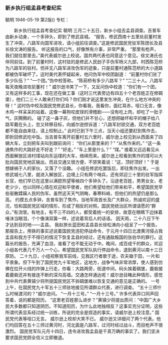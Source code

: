### 新乡执行组孟县考查纪实
毓明
1946-05-19
第2版()
专栏：

　　新乡执行组孟县考查纪实
    毓明
    三月二十五日，新乡小组去孟县调查。吉普车由新乡动身，一个多钟头，即到了修武县城。
    “报告，修武西南十五里处前董村发生了冲突，八路军向国军进攻，请小组前往调查。”这是修武国民党驻军陈团长及县长徐文涛的报告。
    听这报告的口气，好像煞有介事，非常严重。
    “那里有枪声，我们就往那里去。”美代表威尔逊上校说。国共两代表也同意这个意见。徐文涛氏也伴同前往。到了前董村时，这村驻的是修武人民刽子手伪军杨义九部，村西陈范桥为八路军的驻村。但并无八路军进攻伪军的迹象，只是前董村通陈范桥的大小道路都被伪军破坏了。这时美代表怀疑起来，他问伪军中校团副道：
    “前董村你们驻了多少队伍？”
    “一个团。”伪中校答称。
    “陈茹桥有多少八路军？”
    “二三十人。八路军每天夜晚进攻前董村！”
    威尔逊冷笑了一下，又反问伪中校道：“你们有一个团，又有这样多的工事，现在还在做工事（这时三代表旁边有四五十个老百姓正在修碉堡），他们二三十人敢来打你们吗？你们刚才说这里发生冲突，在什么地方冲突的呀！”
    这时伪中校及国民党修武县长，你看我，我看你，面红耳赤，哑口无言，像木鸡一样呆呆的站着。这像一幕狗咬皮球的滑稽剧——没有吃上肉，却吃了一肚子气，灰腾腾的。
    碰了这一鼻子灰，但他们并不甘心，还想把破坏和平的帽子给八路军戴在头上，忽又转移目标，向威尔逊控诉道：“八路军封锁交通，双方老百姓都不能自由来往，请上校制止。”
    此时已到下午三点，当天小组还要赶到焦作去，即折回修武吃中饭。当吉普车离开前董村五六里时，威尔逊上校见到从西面来了四辆大车，立刻把车夫叫到跟前询问：
    “你们从那里来的？”
    “从焦作来的。”
    “这一条通焦作的大路好走不好走？”
    “好走。”
    “车上里是什么？”
    “煤。”
    接着又远远看见从西面解放区进村煤站向东运煤的大车，络绎而来。威尔逊上校看到焦作的煤可以大批向国民党地区输出，而且交通又很方便，不禁笑着说：“这，顶好顶好！”
    于是想嫁祸于人的家伙，又落了个没趣。
    小组在修武吃罢饭后，即往焦作出发。一出修武城七八里，就进入解放区，边境上只有两个哨兵，还有郊迎三十里的驻军指挥长官，他们早已在这里以满腔热望等候四个多钟头了。沿途老百姓，男男女女，老老少少，也以同样心情在欢迎和平使者，他们希望给他们带来和平，希望国民党早些驱散蹂躏人民的伪军。虽然这天天气阴晦，春寒料峭，但他们的热望仍是那么高。
    约摸五点多钟，吉普车到了焦作。当地军政首长及广大群众，热诚欢迎的盛况，恰和国民党区域的情形，形成了相反的对照。国民党统治区所谓请愿的“群众，”有流氓，有地主，有不三不四的人，都受着统一的安排，故意在眼睛下边抹着唾沫当眼泪，个个像演双簧一样，述说着背后人的话语。
    因天雨，二十八日下午才达到目的地——孟县。
    我赵旅长蓝田和孟县县长徐松涛向小组呈了一个报告。那报告上，用铁的事实述说着国民党违犯停战命令，于元月十四日北渡黄河侵占我孟县和我方于不得已的情况下恢复孟县的经过，还有通敌叛国的张伯华的罪行。这篇长的报告，充满了血泪，谁看了也不能无动于中。晚间，成百成千的群众，欢迎小组各代表几千万人一个心，希望国民党军队执行停战命令，退到黄河以南十三日原防。
    二十九日，小组视察我军前线，见我区行者歌于途，农夫锄于田，一片和平景象。但下午到了国民党九十军地区，这地方，战争气味非常浓厚，使人感到仿佛在拉开火线的炸弹上行走，你看：大路两旁，街道中间，码头挨着碉堡，鹿砦接着鹿砦还并有接连不断的深沟高墙。交通怎样通达呢！威尔逊目睹此种情形，感觉到中共代表黄镇少将所提国民党区不拆碉堡难以恢复交通的意见是正确的。
    一号上午，在国民党九十军五十三师驻地接见所谓群众代表，进行调查。
    “五十三师什么时候渡河的？”威尔逊问。
    “一月十三号。”
    “一月十三号。”
    许多代表异口同声回答着，说的都是阳历。
    “这里老百姓那么进步？”黄镇少将提出质问：“中国广大乡民大多数都只知道阴历。不知道阳历，为什么此地独相反？这事实充分证明，这些所谓代表显系经过统一训练，所说的完全是捏造的事实，请威尔逊上校注意。”
    国民党代表等哑口无言。
    威尔逊上校却大笑不已。
    威尔逊又详细问了两个代表。他们均回答在五十三师过黄河时，河北面是八路军，过河时经过战斗，而目枪声不很激烈。
    国民党军队元月十四日，违令进攻我孟县是千真万确的事实了。我们坚决要求国民党顾全信义立即撤退。
